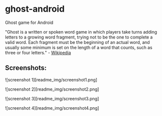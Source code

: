 # ghost-android
Ghost game for Android

"Ghost is a written or spoken word game in which players take turns adding letters to a growing word fragment, trying not to be the one to complete a valid word. Each fragment must be the beginning of an actual word, and usually some minimum is set on the length of a word that counts, such as three or four letters." - [Wikipedia](https://en.wikipedia.org/wiki/Ghost_(game))

## Screenshots:

![screenshot 1][readme_img/screenshot1.png]

![screenshot 2][readme_img/screenshot2.png]

![screenshot 3][readme_img/screenshot3.png]

![screenshot 4][readme_img/screenshot4.png]
